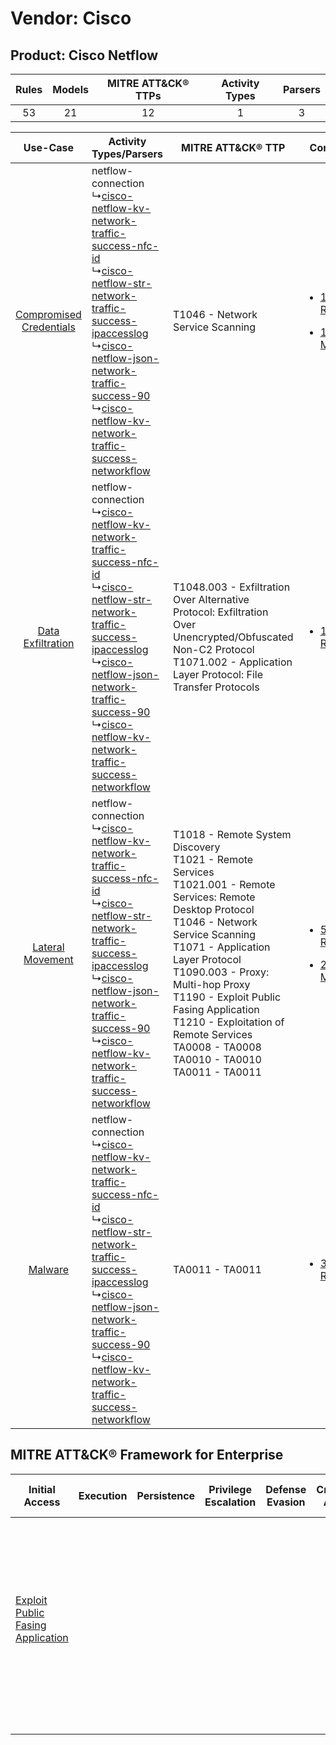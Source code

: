 Vendor: Cisco
=============
Product: Cisco Netflow
----------------------
| Rules | Models | MITRE ATT&CK® TTPs | Activity Types | Parsers |
|:-----:|:------:|:------------------:|:--------------:|:-------:|
|  53   |   21   |         12         |       1        |    3    |

|    Use-Case    | Activity Types/Parsers    | MITRE ATT&CK® TTP    | Content    |
|:----:| ---- | ---- | ---- |
| [Compromised Credentials](../../../UseCases/uc_compromised_credentials.md) |  netflow-connection<br> ↳[cisco-netflow-kv-network-traffic-success-nfc-id](Ps/pC_cisconetflowkvnetworktrafficsuccessnfcid.md)<br> ↳[cisco-netflow-str-network-traffic-success-ipaccesslog](Ps/pC_cisconetflowstrnetworktrafficsuccessipaccesslog.md)<br> ↳[cisco-netflow-json-network-traffic-success-90](Ps/pC_cisconetflowjsonnetworktrafficsuccess90.md)<br> ↳[cisco-netflow-kv-network-traffic-success-networkflow](Ps/pC_cisconetflowkvnetworktrafficsuccessnetworkflow.md)<br> | T1046 - Network Service Scanning<br>    | [<ul><li>1 Rules</li></ul><ul><li>1 Models</li></ul>](RM/r_m_cisco_cisco_netflow_Compromised_Credentials.md) |
|       [Data Exfiltration](../../../UseCases/uc_data_exfiltration.md)       |  netflow-connection<br> ↳[cisco-netflow-kv-network-traffic-success-nfc-id](Ps/pC_cisconetflowkvnetworktrafficsuccessnfcid.md)<br> ↳[cisco-netflow-str-network-traffic-success-ipaccesslog](Ps/pC_cisconetflowstrnetworktrafficsuccessipaccesslog.md)<br> ↳[cisco-netflow-json-network-traffic-success-90](Ps/pC_cisconetflowjsonnetworktrafficsuccess90.md)<br> ↳[cisco-netflow-kv-network-traffic-success-networkflow](Ps/pC_cisconetflowkvnetworktrafficsuccessnetworkflow.md)<br> | T1048.003 - Exfiltration Over Alternative Protocol: Exfiltration Over Unencrypted/Obfuscated Non-C2 Protocol<br>T1071.002 - Application Layer Protocol: File Transfer Protocols<br>    | [<ul><li>1 Rules</li></ul>](RM/r_m_cisco_cisco_netflow_Data_Exfiltration.md)    |
|        [Lateral Movement](../../../UseCases/uc_lateral_movement.md)        |  netflow-connection<br> ↳[cisco-netflow-kv-network-traffic-success-nfc-id](Ps/pC_cisconetflowkvnetworktrafficsuccessnfcid.md)<br> ↳[cisco-netflow-str-network-traffic-success-ipaccesslog](Ps/pC_cisconetflowstrnetworktrafficsuccessipaccesslog.md)<br> ↳[cisco-netflow-json-network-traffic-success-90](Ps/pC_cisconetflowjsonnetworktrafficsuccess90.md)<br> ↳[cisco-netflow-kv-network-traffic-success-networkflow](Ps/pC_cisconetflowkvnetworktrafficsuccessnetworkflow.md)<br> | T1018 - Remote System Discovery<br>T1021 - Remote Services<br>T1021.001 - Remote Services: Remote Desktop Protocol<br>T1046 - Network Service Scanning<br>T1071 - Application Layer Protocol<br>T1090.003 - Proxy: Multi-hop Proxy<br>T1190 - Exploit Public Fasing Application<br>T1210 - Exploitation of Remote Services<br>TA0008 - TA0008<br>TA0010 - TA0010<br>TA0011 - TA0011<br> | [<ul><li>51 Rules</li></ul><ul><li>21 Models</li></ul>](RM/r_m_cisco_cisco_netflow_Lateral_Movement.md)      |
|    [Malware](../../../UseCases/uc_malware.md)    |  netflow-connection<br> ↳[cisco-netflow-kv-network-traffic-success-nfc-id](Ps/pC_cisconetflowkvnetworktrafficsuccessnfcid.md)<br> ↳[cisco-netflow-str-network-traffic-success-ipaccesslog](Ps/pC_cisconetflowstrnetworktrafficsuccessipaccesslog.md)<br> ↳[cisco-netflow-json-network-traffic-success-90](Ps/pC_cisconetflowjsonnetworktrafficsuccess90.md)<br> ↳[cisco-netflow-kv-network-traffic-success-networkflow](Ps/pC_cisconetflowkvnetworktrafficsuccessnetworkflow.md)<br> | TA0011 - TA0011<br>    | [<ul><li>3 Rules</li></ul>](RM/r_m_cisco_cisco_netflow_Malware.md)    |

MITRE ATT&CK® Framework for Enterprise
--------------------------------------
| Initial Access                                                                         | Execution | Persistence | Privilege Escalation | Defense Evasion | Credential Access | Discovery                                                                                                                                                 | Lateral Movement                                                                                                                                                                                                                                          | Collection | Command and Control                                                                                                                                                                                                                                                                                                                  | Exfiltration                                                                                                                                                                                                                                         | Impact |
| -------------------------------------------------------------------------------------- | --------- | ----------- | -------------------- | --------------- | ----------------- | --------------------------------------------------------------------------------------------------------------------------------------------------------- | --------------------------------------------------------------------------------------------------------------------------------------------------------------------------------------------------------------------------------------------------------- | ---------- | ------------------------------------------------------------------------------------------------------------------------------------------------------------------------------------------------------------------------------------------------------------------------------------------------------------------------------------ | ---------------------------------------------------------------------------------------------------------------------------------------------------------------------------------------------------------------------------------------------------- | ------ |
| [Exploit Public Fasing Application](https://attack.mitre.org/techniques/T1190)<br><br> |           |             |                      |                 |                   | [Network Service Scanning](https://attack.mitre.org/techniques/T1046)<br><br>[Remote System Discovery](https://attack.mitre.org/techniques/T1018)<br><br> | [Exploitation of Remote Services](https://attack.mitre.org/techniques/T1210)<br><br>[Remote Services](https://attack.mitre.org/techniques/T1021)<br><br>[Remote Services: Remote Desktop Protocol](https://attack.mitre.org/techniques/T1021/001)<br><br> |            | [Application Layer Protocol: File Transfer Protocols](https://attack.mitre.org/techniques/T1071/002)<br><br>[Proxy: Multi-hop Proxy](https://attack.mitre.org/techniques/T1090/003)<br><br>[Application Layer Protocol](https://attack.mitre.org/techniques/T1071)<br><br>[Proxy](https://attack.mitre.org/techniques/T1090)<br><br> | [Exfiltration Over Alternative Protocol](https://attack.mitre.org/techniques/T1048)<br><br>[Exfiltration Over Alternative Protocol: Exfiltration Over Unencrypted/Obfuscated Non-C2 Protocol](https://attack.mitre.org/techniques/T1048/003)<br><br> |        |